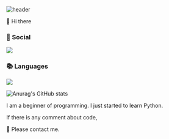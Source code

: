 ![header](https://capsule-render.vercel.app/api?type=waving&color=gradient&height=200&section=header&text=&fontSize=90)

👋 Hi there

### 💌 Social
<a href="https://www.instagram.com/junsik_ky/" target="_blank"><img src="https://img.shields.io/badge/instagram-E4405F?style=flat&logo=instagram&logoColor=white"></a>

### 📚 Languages
<img src="https://img.shields.io/badge/Python-3776AB?style=flat&logo=python&logoColor=white">

![Anurag's GitHub stats](https://github-readme-stats.vercel.app/api?username=junsikhhh&show_icons=true&theme=radical)

I am a beginner of programming.
I just started to learn Python.

If there is any comment about code,

🙏 Please contact me.
